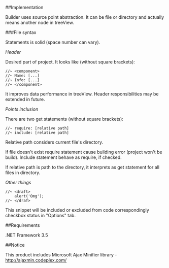 ﻿
##Implementation

Builder uses source point abstraction.
It can be file or directory and actually means another node in treeView.

###File syntax

Statements is solid (space number can vary).


*Header*

Desired part of project. It looks like (without square brackets):

	//~ <component>
	//~	Name: [...]
	//~	Info: [...]
	//~ </component>

It improves data performance in treeView. Header responsibilities may be extended in future.

*Points inclusion*

There are two get statements (without square brackets):

	//~ require: [relative path]
	//~ include: [relative path]

Relative path considers current file's directory.

If file doesn't exist require statement cause building error (project won't be build).
Include statement behave as require, if checked.

If relative path is path to the directory, it interprets as get statement for all files in directory.

*Other things*

	//~ <draft>
		alert('Omg');
	//~ </draf>

This snippet will be included or excluded from code correspondingly checkbox status in "Options" tab.

##Requirements

.NET Framework 3.5

##Notice

This product includes Microsoft Ajax Minifier library - http://ajaxmin.codeplex.com/


